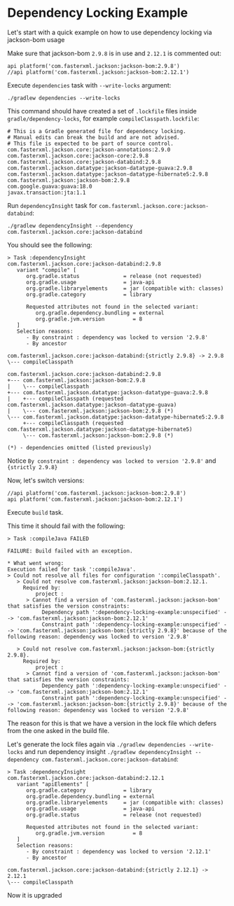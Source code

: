 # Dependency Locking Example

Let's start with a quick example on how to use dependency locking via jackson-bom usage

Make sure that jackson-bom `2.9.8` is in use and `2.12.1` is commented out:

```
api platform('com.fasterxml.jackson:jackson-bom:2.9.8')
//api platform('com.fasterxml.jackson:jackson-bom:2.12.1')
```


Execute `dependencies` task with `--write-locks` argument:

```
./gradlew dependencies --write-locks
```

This command should have created a set of `.lockfile` files inside `gradle/dependency-locks`, for example `compileClasspath.lockfile`:

```
# This is a Gradle generated file for dependency locking.
# Manual edits can break the build and are not advised.
# This file is expected to be part of source control.
com.fasterxml.jackson.core:jackson-annotations:2.9.0
com.fasterxml.jackson.core:jackson-core:2.9.8
com.fasterxml.jackson.core:jackson-databind:2.9.8
com.fasterxml.jackson.datatype:jackson-datatype-guava:2.9.8
com.fasterxml.jackson.datatype:jackson-datatype-hibernate5:2.9.8
com.fasterxml.jackson:jackson-bom:2.9.8
com.google.guava:guava:18.0
javax.transaction:jta:1.1
```

Run `dependencyInsight` task for `com.fasterxml.jackson.core:jackson-databind`:

`./gradlew dependencyInsight --dependency com.fasterxml.jackson.core:jackson-databind`

You should see the following:

```
> Task :dependencyInsight
com.fasterxml.jackson.core:jackson-databind:2.9.8
   variant "compile" [
      org.gradle.status              = release (not requested)
      org.gradle.usage               = java-api
      org.gradle.libraryelements     = jar (compatible with: classes)
      org.gradle.category            = library

      Requested attributes not found in the selected variant:
         org.gradle.dependency.bundling = external
         org.gradle.jvm.version         = 8
   ]
   Selection reasons:
      - By constraint : dependency was locked to version '2.9.8'
      - By ancestor

com.fasterxml.jackson.core:jackson-databind:{strictly 2.9.8} -> 2.9.8
\--- compileClasspath

com.fasterxml.jackson.core:jackson-databind:2.9.8
+--- com.fasterxml.jackson:jackson-bom:2.9.8
|    \--- compileClasspath
+--- com.fasterxml.jackson.datatype:jackson-datatype-guava:2.9.8
|    +--- compileClasspath (requested com.fasterxml.jackson.datatype:jackson-datatype-guava)
|    \--- com.fasterxml.jackson:jackson-bom:2.9.8 (*)
\--- com.fasterxml.jackson.datatype:jackson-datatype-hibernate5:2.9.8
     +--- compileClasspath (requested com.fasterxml.jackson.datatype:jackson-datatype-hibernate5)
     \--- com.fasterxml.jackson:jackson-bom:2.9.8 (*)

(*) - dependencies omitted (listed previously)

```

Notice `By constraint : dependency was locked to version '2.9.8'` and  `{strictly 2.9.8}`

Now, let's switch versions:

```
//api platform('com.fasterxml.jackson:jackson-bom:2.9.8')
api platform('com.fasterxml.jackson:jackson-bom:2.12.1')
```

Execute `build` task. 

This time it should fail with the following:

```
> Task :compileJava FAILED

FAILURE: Build failed with an exception.

* What went wrong:
Execution failed for task ':compileJava'.
> Could not resolve all files for configuration ':compileClasspath'.
   > Could not resolve com.fasterxml.jackson:jackson-bom:2.12.1.
     Required by:
         project :
      > Cannot find a version of 'com.fasterxml.jackson:jackson-bom' that satisfies the version constraints:
           Dependency path ':dependency-locking-example:unspecified' --> 'com.fasterxml.jackson:jackson-bom:2.12.1'
           Constraint path ':dependency-locking-example:unspecified' --> 'com.fasterxml.jackson:jackson-bom:{strictly 2.9.8}' because of the following reason: dependency was locked to version '2.9.8'

   > Could not resolve com.fasterxml.jackson:jackson-bom:{strictly 2.9.8}.
     Required by:
         project :
      > Cannot find a version of 'com.fasterxml.jackson:jackson-bom' that satisfies the version constraints:
           Dependency path ':dependency-locking-example:unspecified' --> 'com.fasterxml.jackson:jackson-bom:2.12.1'
           Constraint path ':dependency-locking-example:unspecified' --> 'com.fasterxml.jackson:jackson-bom:{strictly 2.9.8}' because of the following reason: dependency was locked to version '2.9.8'

```

The reason for this is that we have a version in the lock file which defers from the one asked in the build file.

Let's generate the lock files again via `./gradlew dependencies --write-locks` and run dependency insight `./gradlew dependencyInsight --dependency com.fasterxml.jackson.core:jackson-databind`:

```
> Task :dependencyInsight
com.fasterxml.jackson.core:jackson-databind:2.12.1
   variant "apiElements" [
      org.gradle.category            = library
      org.gradle.dependency.bundling = external
      org.gradle.libraryelements     = jar (compatible with: classes)
      org.gradle.usage               = java-api
      org.gradle.status              = release (not requested)

      Requested attributes not found in the selected variant:
         org.gradle.jvm.version         = 8
   ]
   Selection reasons:
      - By constraint : dependency was locked to version '2.12.1'
      - By ancestor

com.fasterxml.jackson.core:jackson-databind:{strictly 2.12.1} -> 2.12.1
\--- compileClasspath

```

Now it is upgraded 

